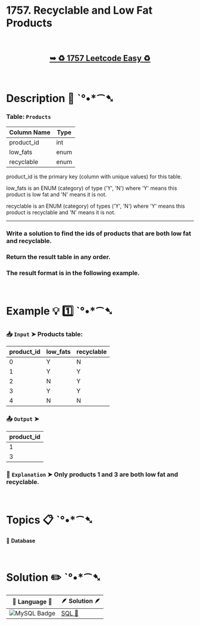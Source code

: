 # 1757. Recyclable and Low Fat Products

</br>

<h2 align="center"> 

<a href="https://leetcode.com/problems/recyclable-and-low-fat-products/description/?envType=study-plan-v2&envId=top-sql-50"><strong>➥ ♻️ 1757 Leetcode Easy ♻️ </strong></a>
</h2>

</br>

# Description 📜 ˋ°•*⁀➷

### Table: `Products`

| Column Name | Type    |
|-------------|---------|
| product_id  | int     |
| low_fats    | enum    |
| recyclable  | enum    |

product_id is the primary key (column with unique values) for this table.

low_fats is an ENUM (category) of type ('Y', 'N') where 'Y' means this product is low fat and 'N' means it is not.

recyclable is an ENUM (category) of types ('Y', 'N') where 'Y' means this product is recyclable and 'N' means it is not.

---

### Write a solution to find the ids of products that are both low fat and recyclable.

### Return the result table in any order.

### The result format is in the following example.

</br>

# Example 💡 1️⃣ ˋ°•*⁀➷

  ### 📥 `Input`  ➤ Products table:

| product_id | low_fats | recyclable |
| ---------- | -------- | ---------- |
| 0          | Y        | N          |
| 1          | Y        | Y          |
| 2          | N        | Y          |
| 3          | Y        | Y          |
| 4          | N        | N          |

  ### 📤 `Output`  ➤

| product_id |
| ---------- |
| 1          |
| 3          |

  ### 🔦 `Explanation`  ➤ Only products 1 and 3 are both low fat and recyclable.

</br>

# Topics 📋 ˋ°•*⁀➷

🔸 **Database**  </br>

</br>

# Solution ✏️ ˋ°•*⁀➷

| 📒 Language 📒  | 🪶 Solution 🪶 |
| ------------- | ------------- |
|  ![MySQL Badge](https://img.shields.io/badge/MySQL-4479A1?logo=mysql&logoColor=fff&style=for-the-badge)  | [SQL 🕍](https://github.com/Prakhar-002/LEETCODE/blob/main/%F0%9F%93%9A%20Study%20%F0%9F%8E%A7%20Plan%20%F0%9F%91%A8%F0%9F%8F%BB%E2%80%8D%F0%9F%92%BB/%F0%9F%93%A6%20SQL%2050%20-%20%F0%9F%8C%BD%20Crack%20SQL%20Interview/%F0%9F%94%AC%20Examine%20Thoroughly%20%F0%9F%A7%AC/01%20Select/Day%20%E2%9E%BA%2001%20%F0%9F%8C%BD%201757.%20Recyclable%20and%20Low%20Fat%20Products/%F0%9F%95%8D%20SQL%20-%201757.%20Recyclable%20and%20Low%20Fat%20Products.sql) |